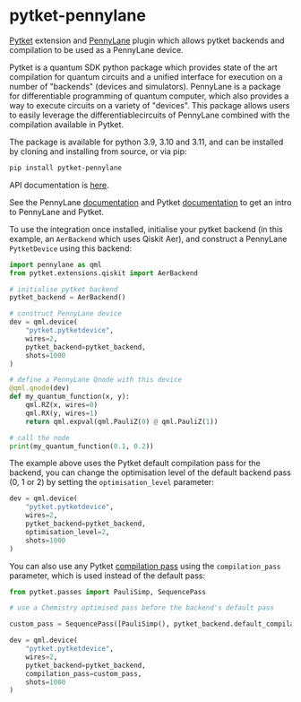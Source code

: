 # pytket-pennylane
[Pytket](https://cqcl.github.io/pytket) extension and [PennyLane](https://github.com/PennyLaneAI/pennylane) plugin which allows pytket backends and compilation to be used as a PennyLane device.


Pytket is a quantum SDK python package which provides state of the art compilation for quantum
circuits and a unified interface for execution on a number of "backends" (devices and simulators).
PennyLane is a package for differentiable programming of quantum computer, which also provides a way
to execute circuits on a variety of "devices". This package allows users to easily leverage the 
differentiablecircuits of PennyLane combined with the compilation available in Pytket.

The package is available for python 3.9, 3.10 and 3.11, and can be installed by
cloning and installing from source, or via pip:

```bash
pip install pytket-pennylane
```

API documentation is [here](https://cqcl.github.io/pytket-pennylane/api/).

See the PennyLane [documentation](https://pennylane.readthedocs.io) and Pytket [documentation](https://cqcl.github.io/tket/pytket/api/) to get an intro to PennyLane and Pytket.

To use the integration once installed, initialise your pytket backend (in this example, an `AerBackend` which uses Qiskit Aer), and construct a PennyLane `PytketDevice` using this backend:

```python
import pennylane as qml
from pytket.extensions.qiskit import AerBackend

# initialise pytket backend
pytket_backend = AerBackend()

# construct PennyLane device
dev = qml.device(
    "pytket.pytketdevice",
    wires=2,
    pytket_backend=pytket_backend,
    shots=1000
)

# define a PennyLane Qnode with this device
@qml.qnode(dev)
def my_quantum_function(x, y):
    qml.RZ(x, wires=0)
    qml.RX(y, wires=1)
    return qml.expval(qml.PauliZ(0) @ qml.PauliZ(1))

# call the node
print(my_quantum_function(0.1, 0.2))

```

The example above uses the Pytket default compilation pass for the backend, you can change the optimisation
level of the default backend pass (0, 1 or 2) by setting the `optimisation_level` parameter:

```python
dev = qml.device(
    "pytket.pytketdevice",
    wires=2,
    pytket_backend=pytket_backend,
    optimisation_level=2,
    shots=1000
)
```

You can also use any Pytket [compilation pass](https://cqcl.github.io/pytket/manual/manual_compiler.html) using the `compilation_pass` parameter, which is used instead of the default pass:

```python
from pytket.passes import PauliSimp, SequencePass

# use a Chemistry optimised pass before the backend's default pass

custom_pass = SequencePass([PauliSimp(), pytket_backend.default_compilation_pass()])

dev = qml.device(
    "pytket.pytketdevice",
    wires=2,
    pytket_backend=pytket_backend,
    compilation_pass=custom_pass,
    shots=1000
)

```
